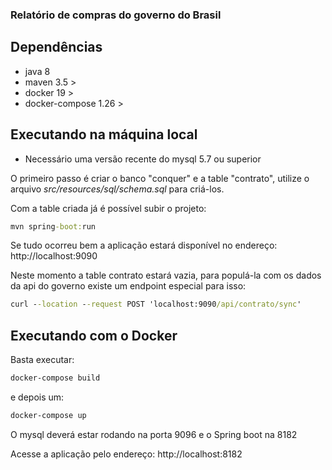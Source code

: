 ### Relatório de compras do governo do Brasil

## Dependências

 - java 8
 - maven 3.5 >
 - docker 19 >
 - docker-compose 1.26 >
 
## Executando na máquina local
 - Necessário uma versão recente do mysql 5.7 ou superior
 
 O primeiro passo é criar o banco "conquer" e a table "contrato", utilize o arquivo *src/resources/sql/schema.sql* para criá-los. 
 
 Com a table criada já é possível subir o projeto:
 ```cmd
 mvn spring-boot:run 
```
Se tudo ocorreu bem a aplicação estará disponível no endereço: http://localhost:9090

Neste momento a table contrato estará vazia, para populá-la com os dados da api do governo
existe um endpoint especial para isso:

```cmd
curl --location --request POST 'localhost:9090/api/contrato/sync'
```

## Executando com o Docker
 Basta executar:
 ```cmd
docker-compose build
```
e depois um:
```cmd
docker-compose up
```
O mysql deverá estar rodando na porta 9096 e o Spring boot
na 8182

Acesse a aplicação pelo endereço: 
http://localhost:8182



